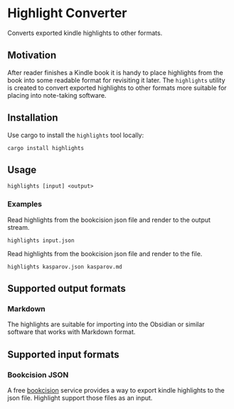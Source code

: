 # Highlight Converter

Converts exported kindle highlights to other formats.

## Motivation

After reader finishes a Kindle book it is handy to place highlights from the book
into some readable format for revisiting it later.
The `highlights` utility is created to convert exported highlights to other formats
more suitable for placing into note-taking software.

## Installation

Use cargo to install the `highlights` tool locally:

```shell
cargo install highlights
```

## Usage

```shell
highlights [input] <output>
```

### Examples

Read highlights from the bookcision json file and render to the output stream.

```shell
highlights input.json
```

Read highlights from the bookcision json file and render to the file.

```shell
highlights kasparov.json kasparov.md
```

## Supported output formats

### Markdown

The highlights are suitable for importing into the Obsidian or similar software that works with Markdown format.

## Supported input formats

### Bookcision JSON

A free [bookcision](https://readwise.io/bookcision) service provides a way to export
kindle highlights to the json file.
Highlight support those files as an input.
